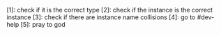 [1]: check if it is the correct type
[2]: check if the instance is the correct instance
[3]: check if there are instance name collisions
[4]: go to #dev-help
[5]: pray to god
